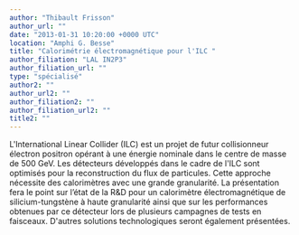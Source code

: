 ```yaml
---
author: "Thibault Frisson"
author_url: ""
date: "2013-01-31 10:20:00 +0000 UTC"
location: "Amphi G. Besse"
title: "Calorimétrie électromagnétique pour l'ILC "
author_filiation: "LAL IN2P3"
author_filiation_url: ""
type: "spécialisé"
author2: ""
author_url2: ""
author_filiation2: ""
author_filiation_url2: ""
title2: ""
---
```

L'International Linear Collider (ILC) est un projet de futur collisionneur électron positron opérant à une énergie nominale dans le centre de masse de 500 GeV. Les détecteurs développés dans le cadre de l'ILC sont optimisés pour la reconstruction du flux de particules. Cette approche nécessite des calorimètres avec une grande granularité. La présentation fera le point sur l’état de la R&amp;D pour un calorimètre électromagnétique de silicium-tungstène à haute granularité ainsi que sur les performances obtenues par ce détecteur lors de plusieurs campagnes de tests en faisceaux. D'autres solutions technologiques seront également présentées.
